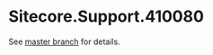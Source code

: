 # Sitecore.Support.410080

See [master branch](https://github.com/sitecoresupport/Sitecore.Support.410080) for details.